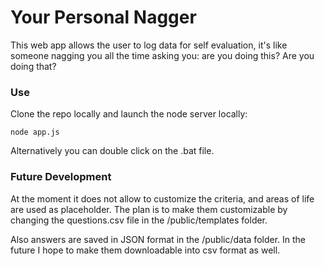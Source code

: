 # Your Personal Nagger

This web app allows the user to log data for self evaluation, it's like someone nagging you all the time asking you: are you doing this? Are you doing that?

### Use
Clone the repo locally and launch the node server locally:

```
node app.js
```

Alternatively you can double click on the .bat file.

### Future Development
At the moment it does not allow to customize the criteria, and areas of life are used as placeholder. The plan is to make them customizable by changing the questions.csv file in the /public/templates folder.

Also answers are saved in JSON format in the /public/data folder. In the future I hope to make them downloadable into csv format as well.